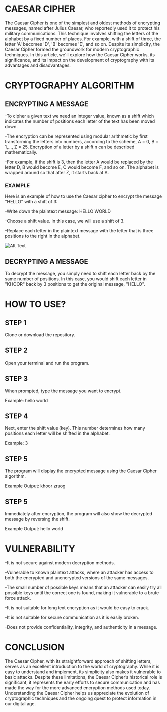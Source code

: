 # CAESAR CIPHER
The Caesar Cipher is one of the simplest and oldest methods of encrypting messages, named after Julius Caesar, who reportedly used it to protect his military communications. This technique involves shifting the letters of the alphabet by a fixed number of places. For example, with a shift of three, the letter 'A' becomes 'D', 'B' becomes 'E', and so on. Despite its simplicity, the Caesar Cipher formed the groundwork for modern cryptographic techniques. In this article, we'll explore how the Caesar Cipher works, its significance, and its impact on the development of cryptography with its advantages and disadvantages.
# CRYPTOGRAPHY ALGORITHM
## ENCRYPTING A MESSAGE
-To cipher a given text we need an integer value, known as a shift which indicates the number of positions each letter of the text has been moved down. 

-The encryption can be represented using modular arithmetic by first transforming the letters into numbers, according to the scheme, A = 0, B = 1,..., Z = 25. Encryption of a letter by a shift n can be described mathematically. 

-For example, if the shift is 3, then the letter A would be replaced by the letter D, B would become E, C would become F, and so on. The alphabet is wrapped around so that after Z, it starts back at A.
### EXAMPLE
Here is an example of how to use the Caesar cipher to encrypt the message "HELLO" with a shift of 3:

-Write down the plaintext message: HELLO WORLD

-Choose a shift value. In this case, we will use a shift of 3.

-Replace each letter in the plaintext message with the letter that is three positions to the right in the alphabet.

![Alt Text](https://cdn.educba.com/academy/wp-content/uploads/2024/03/Message-Hello-World.jpg)
## DECRYPTING A MESSAGE
To decrypt the message, you simply need to shift each letter back by the same number of positions. In this case, you would shift each letter in "KHOOR" back by 3 positions to get the original message, "HELLO".

# HOW TO USE?
## STEP 1 
Clone or download the repository.
## STEP 2 
Open your terminal and run the program.
## STEP 3
When prompted, type the message you want to encrypt.

Example: hello world
## STEP 4
Next, enter the shift value (key).
This number determines how many positions each letter will be shifted in the alphabet.

Example: 3
## STEP 5
The program will display the encrypted message using the Caesar Cipher algorithm.

Example Output: khoor zruog
## STEP 5
Immediately after encryption, the program will also show the decrypted message by reversing the shift.

Example Output: hello world

# VULNERABILITY
-It is not secure against modern decryption methods.

-Vulnerable to known plaintext attacks, where an attacker has access to both the encrypted and unencrypted versions of the same messages.

-The small number of possible keys means that an attacker can easily try all possible keys until the correct one is found, making it vulnerable to a brute force attack.

-It is not suitable for long text encryption as it would be easy to crack.

-It is not suitable for secure communication as it is easily broken.

-Does not provide confidentiality, integrity, and authenticity in a message. 

# CONCLUSION
The Caesar Cipher, with its straightforward approach of shifting letters, serves as an excellent introduction to the world of cryptography. While it is easy to understand and implement, its simplicity also makes it vulnerable to basic attacks. Despite these limitations, the Caesar Cipher’s historical role is significant, it represents the early efforts to secure communication and has made the way for the more advanced encryption methods used today. Understanding the Caesar Cipher helps us appreciate the evolution of cryptographic techniques and the ongoing quest to protect information in our digital age.
